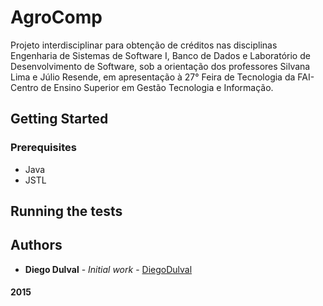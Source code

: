 # AgroComp

Projeto interdisciplinar para obtenção de créditos nas disciplinas Engenharia de Sistemas de Software I, Banco de Dados e Laboratório de Desenvolvimento de Software, sob a orientação dos professores Silvana Lima e Júlio Resende, em apresentação à 27° Feira de Tecnologia da FAI- Centro de Ensino Superior em Gestão Tecnologia e Informação.

## Getting Started

### Prerequisites

* Java
* JSTL

## Running the tests

## Authors

* **Diego Dulval** - *Initial work* - [DiegoDulval](https://github.com/diegodulval)
#### 2015
